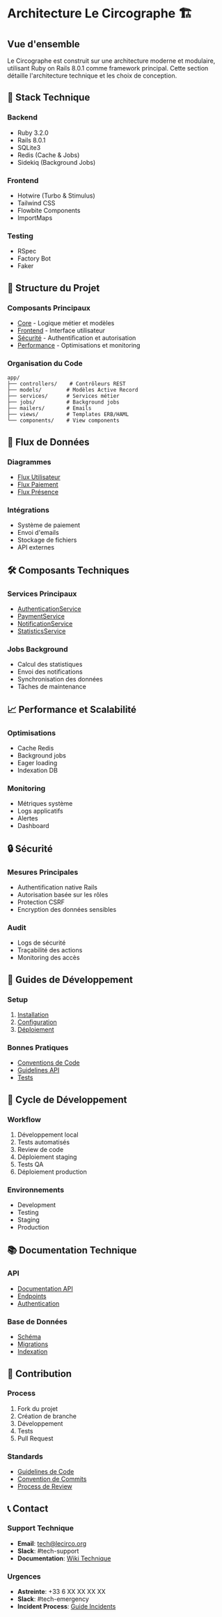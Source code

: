 # Architecture Le Circographe 🏗️

## Vue d'ensemble

Le Circographe est construit sur une architecture moderne et modulaire, utilisant Ruby on Rails 8.0.1 comme framework principal. Cette section détaille l'architecture technique et les choix de conception.

## 🔧 Stack Technique

### Backend
- Ruby 3.2.0
- Rails 8.0.1
- SQLite3
- Redis (Cache & Jobs)
- Sidekiq (Background Jobs)

### Frontend
- Hotwire (Turbo & Stimulus)
- Tailwind CSS
- Flowbite Components
- ImportMaps

### Testing
- RSpec
- Factory Bot
- Faker

## 📂 Structure du Projet

### Composants Principaux
- [Core](/docs/architecture/technical/core/README.md) - Logique métier et modèles
- [Frontend](/docs/architecture/technical/frontend/README.md) - Interface utilisateur
- [Sécurité](/docs/architecture/technical/security/README.md) - Authentification et autorisation
- [Performance](/docs/architecture/technical/performance/README.md) - Optimisations et monitoring

### Organisation du Code
```
app/
├── controllers/    # Contrôleurs REST
├── models/        # Modèles Active Record
├── services/      # Services métier
├── jobs/          # Background jobs
├── mailers/       # Emails
├── views/         # Templates ERB/HAML
└── components/    # View components
```

## 🔄 Flux de Données

### Diagrammes
- [Flux Utilisateur](/docs/architecture/flow.md#user-flow)
- [Flux Paiement](/docs/architecture/flow.md#payment-flow)
- [Flux Présence](/docs/architecture/flow.md#attendance-flow)

### Intégrations
- Système de paiement
- Envoi d'emails
- Stockage de fichiers
- API externes

## 🛠️ Composants Techniques

### Services Principaux
- [AuthenticationService](/docs/architecture/components.md#authentication)
- [PaymentService](/docs/architecture/components.md#payment)
- [NotificationService](/docs/architecture/components.md#notification)
- [StatisticsService](/docs/architecture/components.md#statistics)

### Jobs Background
- Calcul des statistiques
- Envoi des notifications
- Synchronisation des données
- Tâches de maintenance

## 📈 Performance et Scalabilité

### Optimisations
- Cache Redis
- Background jobs
- Eager loading
- Indexation DB

### Monitoring
- Métriques système
- Logs applicatifs
- Alertes
- Dashboard

## 🔒 Sécurité

### Mesures Principales
- Authentification native Rails
- Autorisation basée sur les rôles
- Protection CSRF
- Encryption des données sensibles

### Audit
- Logs de sécurité
- Traçabilité des actions
- Monitoring des accès

## 📝 Guides de Développement

### Setup
1. [Installation](/docs/architecture/technical/installation.md)
2. [Configuration](/docs/architecture/technical/configuration.md)
3. [Déploiement](/docs/architecture/technical/deployment.md)

### Bonnes Pratiques
- [Conventions de Code](/docs/architecture/technical/conventions.md)
- [Guidelines API](/docs/architecture/technical/api_guidelines.md)
- [Tests](/docs/architecture/technical/testing.md)

## 🔄 Cycle de Développement

### Workflow
1. Développement local
2. Tests automatisés
3. Review de code
4. Déploiement staging
5. Tests QA
6. Déploiement production

### Environnements
- Development
- Testing
- Staging
- Production

## 📚 Documentation Technique

### API
- [Documentation API](/docs/architecture/technical/api/README.md)
- [Endpoints](/docs/architecture/technical/api/endpoints.md)
- [Authentication](/docs/architecture/technical/api/auth.md)

### Base de Données
- [Schéma](/docs/architecture/technical/database/schema.md)
- [Migrations](/docs/architecture/technical/database/migrations.md)
- [Indexation](/docs/architecture/technical/database/indexes.md)

## 🤝 Contribution

### Process
1. Fork du projet
2. Création de branche
3. Développement
4. Tests
5. Pull Request

### Standards
- [Guidelines de Code](/docs/architecture/technical/guidelines.md)
- [Convention de Commits](/docs/architecture/technical/commits.md)
- [Process de Review](/docs/architecture/technical/review.md)

## 📞 Contact

### Support Technique
- **Email**: tech@lecirco.org
- **Slack**: #tech-support
- **Documentation**: [Wiki Technique](/docs/architecture/technical/wiki.md)

### Urgences
- **Astreinte**: +33 6 XX XX XX XX
- **Slack**: #tech-emergency
- **Incident Process**: [Guide Incidents](/docs/architecture/technical/incidents.md) 